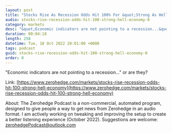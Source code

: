 ```yaml
---
layout: post
title: "Stocks Rise As Recession Odds Hit 100% For &quot;Strong As Hell&quot; Economy&quot;"
audio: stocks-rise-recession-odds-hit-100-strong-hell-economy-0
category: markets
desc: "&quot;Economic indicators are not pointing to a recession...&quot; or are they?"
duration: 00:04:18
length: 258
datetime: Tue, 18 Oct 2022 20:01:00 +0000
tags: podcast
guid: stocks-rise-recession-odds-hit-100-strong-hell-economy-0
order: 0
---
```

&quot;Economic indicators are not pointing to a recession...&quot; or are they?

Link: [https://www.zerohedge.com/markets/stocks-rise-recession-odds-hit-100-strong-hell-economy](https://www.zerohedge.com/markets/stocks-rise-recession-odds-hit-100-strong-hell-economy)

About: The Zerohedge Podcast is a non-commercial, automated program, designed to give people a way to get news from Zerohedge in an audio format.  I am actively working on tweaking and improving the setup to create a better listening experience (October 2022).  Suggestions are welcome: [zerohedgePodcast@outlook.com](mailto:zerohedgePodcast@outlook.com)